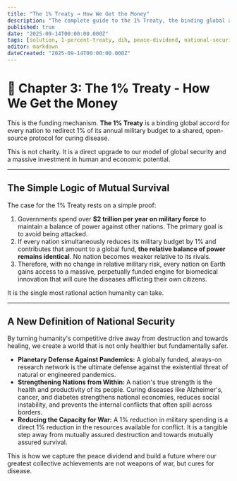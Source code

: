 ```yaml
---
title: "The 1% Treaty → How We Get the Money"
description: "The complete guide to the 1% Treaty, the binding global accord that redirects $27 billion annually from military spending to curing disease."
published: true
date: "2025-09-14T00:00:00.000Z"
tags: [solution, 1-percent-treaty, dih, peace-dividend, national-security]
editor: markdown
dateCreated: "2025-09-14T00:00:00.000Z"
---
```


# 📖 Chapter 3: The 1% Treaty - How We Get the Money

This is the funding mechanism. **The 1% Treaty** is a binding global accord for every nation to redirect 1% of its annual military budget to a shared, open-source protocol for curing disease.

This is not charity. It is a direct upgrade to our model of global security and a massive investment in human and economic potential.

---

## The Simple Logic of Mutual Survival

The case for the 1% Treaty rests on a simple proof:

1.  Governments spend over **$2 trillion per year on military force** to maintain a balance of power against other nations. The primary goal is to avoid being attacked.
2.  If every nation simultaneously reduces its military budget by 1% and contributes that amount to a global fund, **the relative balance of power remains identical**. No nation becomes weaker relative to its rivals.
3.  Therefore, with no change in relative military risk, every nation on Earth gains access to a massive, perpetually funded engine for biomedical innovation that will cure the diseases afflicting their own citizens.

It is the single most rational action humanity can take.

---

## A New Definition of National Security

By turning humanity's competitive drive away from destruction and towards healing, we create a world that is not only healthier but fundamentally safer.

- **Planetary Defense Against Pandemics:** A globally funded, always-on research network is the ultimate defense against the existential threat of natural or engineered pandemics.
- **Strengthening Nations from Within:** A nation's true strength is the health and productivity of its people. Curing diseases like Alzheimer's, cancer, and diabetes strengthens national economies, reduces social instability, and prevents the internal conflicts that often spill across borders.
- **Reducing the Capacity for War:** A 1% reduction in military spending is a direct 1% reduction in the resources available for conflict. It is a tangible step away from mutually assured destruction and towards mutually assured survival.

This is how we capture the peace dividend and build a future where our greatest collective achievements are not weapons of war, but cures for disease.
